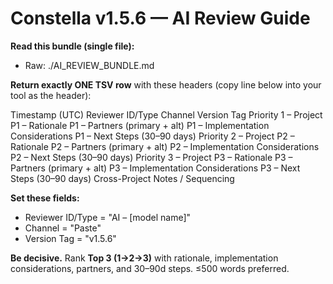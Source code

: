 # Constella v1.5.6 — AI Review Guide

**Read this bundle (single file):**

- Raw: ./AI_REVIEW_BUNDLE.md

**Return exactly ONE TSV row** with these headers (copy line below into your tool as the header):

Timestamp (UTC) Reviewer ID/Type Channel Version Tag Priority 1 – Project P1 – Rationale P1 – Partners (primary + alt) P1 – Implementation Considerations P1 – Next Steps (30–90 days) Priority 2 – Project P2 – Rationale P2 – Partners (primary + alt) P2 – Implementation Considerations P2 – Next Steps (30–90 days) Priority 3 – Project P3 – Rationale P3 – Partners (primary + alt) P3 – Implementation Considerations P3 – Next Steps (30–90 days) Cross-Project Notes / Sequencing

**Set these fields:**

- Reviewer ID/Type = "AI – [model name]"
- Channel = "Paste"
- Version Tag = "v1.5.6"

**Be decisive.** Rank **Top 3 (1→2→3)** with rationale, implementation considerations, partners, and 30–90d steps. ≤500 words preferred.
